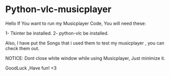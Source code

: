 # Python-vlc-musicplayer
Hello 
If You want to run my Musicplayer Code, You will need these:

1- Tkinter be installed.
2- python-vlc be installed.

Also, I have put the Songs that i used them to test my musicplayer , you can check them out.

NOTICE: Dont close white window while using Musicplayer, Just minimize it.


GoodLuck ,Have fun! <3
